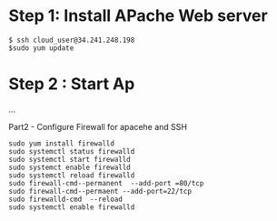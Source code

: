 # Step 1: Install APache Web server 
```
$ ssh cloud_user@34.241.248.198
$sudo yum update
```
# Step 2 : Start Ap



...

Part2 - Configure Firewall for apacehe and SSH
```
sudo yum install firewalld
sudo systemctl status firewalld
sudo systemctl start firewalld
sudo systemct enable firewalld
sudo systemctl reload firewalld
sudo firewall-cmd--permanent  --add-port =80/tcp
sudo firewall-cmd--permaent --add-port=22/tcp
sudo firewalld-cmd  --reload
sudo systemctl enable firewalld

````
